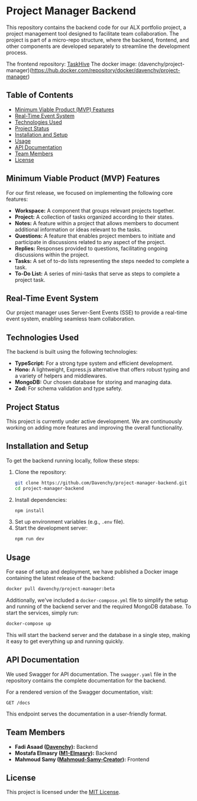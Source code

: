 # Project Manager Backend

This repository contains the backend code for our ALX portfolio project, a project management tool designed to facilitate team collaboration. The project is part of a micro-repo structure, where the backend, frontend, and other components are developed separately to streamline the development process.

The frontend repository: [TaskHive](https://github.com/Mahmoud-Samy-Creator/TaskHive-web-app-client)
The docker image: (davenchy/project-manager)(https://hub.docker.com/repository/docker/davenchy/project-manager)

## Table of Contents
- [Minimum Viable Product (MVP) Features](#minimum-viable-product-mvp-features)
- [Real-Time Event System](#real-time-event-system)
- [Technologies Used](#technologies-used)
- [Project Status](#project-status)
- [Installation and Setup](#installation-and-setup)
- [Usage](#usage)
- [API Documentation](#api-documentation)
- [Team Members](#team-members)
- [License](#license)

## Minimum Viable Product (MVP) Features

For our first release, we focused on implementing the following core features:

- **Workspace:** A component that groups relevant projects together.
- **Project:** A collection of tasks organized according to their states.
- **Notes:** A feature within a project that allows members to document additional information or ideas relevant to the tasks.
- **Questions:** A feature that enables project members to initiate and participate in discussions related to any aspect of the project.
- **Replies:** Responses provided to questions, facilitating ongoing discussions within the project.
- **Tasks:** A set of to-do lists representing the steps needed to complete a task.
- **To-Do List:** A series of mini-tasks that serve as steps to complete a project task.

## Real-Time Event System

Our project manager uses Server-Sent Events (SSE) to provide a real-time event system, enabling seamless team collaboration.

## Technologies Used

The backend is built using the following technologies:

- **TypeScript:** For a strong type system and efficient development.
- **Hono:** A lightweight, Express.js alternative that offers robust typing and a variety of helpers and middlewares.
- **MongoDB:** Our chosen database for storing and managing data.
- **Zod:** For schema validation and type safety.

## Project Status

This project is currently under active development. We are continuously working on adding more features and improving the overall functionality.

## Installation and Setup

To get the backend running locally, follow these steps:

1. Clone the repository:
   ```bash
   git clone https://github.com/Davenchy/project-manager-backend.git
   cd project-manager-backend
   ```
2. Install dependencies:
   ```bash
   npm install
   ```
3. Set up environment variables (e.g., `.env` file).
4. Start the development server:
   ```bash
   npm run dev
   ```

## Usage

For ease of setup and deployment, we have published a Docker image containing the latest release of the backend:

```bash
docker pull davenchy/project-manager:beta
```

Additionally, we've included a `docker-compose.yml` file to simplify the setup and running of the backend server and the required MongoDB database. To start the services, simply run:

```bash
docker-compose up
```

This will start the backend server and the database in a single step, making it easy to get everything up and running quickly.

## API Documentation

We used Swagger for API documentation. The `swagger.yaml` file in the repository contains the complete documentation for the backend. 

For a rendered version of the Swagger documentation, visit:

```http
GET /docs
```

This endpoint serves the documentation in a user-friendly format.

## Team Members

- **Fadi Asaad ([Davenchy](https://github.com/Davenchy)):** Backend
- **Mostafa Elmasry ([M1-Elmasry](https://github.com/M1-Elmasry)):** Backend
- **Mahmoud Samy ([Mahmoud-Samy-Creator](https://github.com/Mahmoud-Samy-Creator)):** Frontend

## License

This project is licensed under the [MIT License](./LICENSE).
